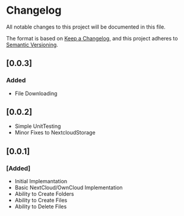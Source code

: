 # Changelog
All notable changes to this project will be documented in this file.

The format is based on [Keep a Changelog](https://keepachangelog.com/en/1.0.0/),
and this project adheres to [Semantic Versioning](https://semver.org/spec/v2.0.0.html).

## [0.0.3]
### Added
- File Downloading

## [0.0.2]
- Simple UnitTesting
- Minor Fixes to NextcloudStorage
## [0.0.1]
### [Added]
- Initial Implemantation
- Basic NextCloud/OwnCloud Implementation
- Ability to Create Folders
- Ability to Create Files
- Ability to Delete Files
